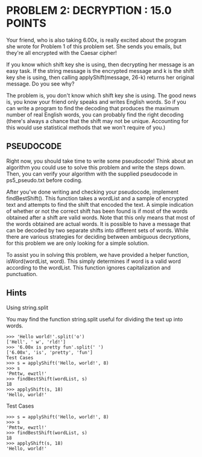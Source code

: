 PROBLEM 2: DECRYPTION : 15.0 POINTS
===================================

Your friend, who is also taking 6.00x, is really excited about the program she wrote for Problem 1 of this problem set. She sends you emails, but they're all encrypted with the Caesar cipher!

If you know which shift key she is using, then decrypting her message is an easy task. If the string message is the encrypted message and k is the shift key she is using, then calling applyShift(message, 26-k) returns her original message. Do you see why?

The problem is, you don't know which shift key she is using. The good news is, you know your friend only speaks and writes English words. So if you can write a program to find the decoding that produces the maximum number of real English words, you can probably find the right decoding (there's always a chance that the shift may not be unique. Accounting for this would use statistical methods that we won't require of you.)

PSEUDOCODE
----------

Right now, you should take time to write some pseudocode! Think about an algorithm you could use to solve this problem and write the steps down. Then, you can verify your algorithm with the supplied pseudocode in ps5_pseudo.txt before coding.

After you've done writing and checking your pseudocode, implement findBestShift(). This function takes a wordList and a sample of encrypted text and attempts to find the shift that encoded the text. A simple indication of whether or not the correct shift has been found is if most of the words obtained after a shift are valid words. Note that this only means that most of the words obtained are actual words. It is possible to have a message that can be decoded by two separate shifts into different sets of words. While there are various strategies for deciding between ambiguous decryptions, for this problem we are only looking for a simple solution.

To assist you in solving this problem, we have provided a helper function, isWord(wordList, word). This simply determines if word is a valid word according to the wordList. This function ignores capitalization and punctuation.

Hints
-----

Using string.split

You may find the function string.split useful for dividing the text up into words.

    >>> 'Hello world!'.split('o')
    ['Hell', ' w', 'rld!']
    >>> '6.00x is pretty fun'.split(' ')
    ['6.00x', 'is', 'pretty', 'fun']
    Test Cases
    >>> s = applyShift('Hello, world!', 8)
    >>> s
    'Pmttw, ewztl!'
    >>> findBestShift(wordList, s)
    18
    >>> applyShift(s, 18)
    'Hello, world!'

Test Cases

    >>> s = applyShift('Hello, world!', 8)
    >>> s
    'Pmttw, ewztl!'
    >>> findBestShift(wordList, s)
    18
    >>> applyShift(s, 18)
    'Hello, world!'
